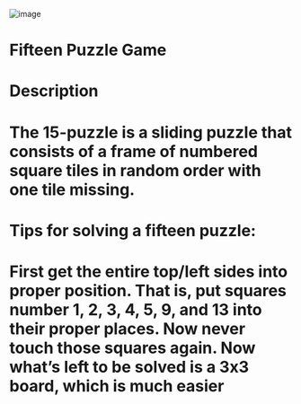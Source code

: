 ![image](https://user-images.githubusercontent.com/77766337/142493229-de1b40bc-79e5-4a9b-a5a0-5a8edac0560e.png)

<h1>Fifteen Puzzle Game<h1>
<h1>Description<h1>
The 15-puzzle is a sliding puzzle that consists of a frame of numbered square tiles in random order with one tile missing.
<h1>Tips for solving a fifteen puzzle: <h1>
First get the entire top/left sides into proper position. That is, put squares number 1, 2, 3, 4, 5, 9, and 13 into their proper places. Now never touch those squares again. Now what’s left to be solved is a 3x3 board, which is much easier 
